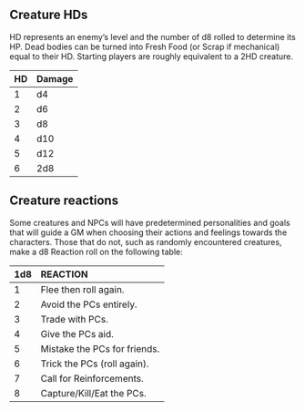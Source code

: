 

## Creature HDs

HD represents an enemy’s level and the number of d8 rolled to determine its HP. Dead bodies can be turned into Fresh Food (or Scrap if mechanical) equal to their HD. Starting players are roughly equivalent to a 2HD creature.

| HD   | Damage |
| ---- | ------ |
| 1    | d4     |
| 2    | d6     |
| 3    | d8     |
| 4    | d10    |
| 5    | d12    |
| 6    | 2d8    |



## Creature reactions

Some creatures and NPCs will have predetermined personalities and goals that will guide a GM when choosing their actions and feelings towards the characters. Those that do not, such as randomly encountered creatures, make a d8 Reaction roll on the following table:

| 1d8  | REACTION                     |
| :--- | :--------------------------- |
| 1    | Flee then roll again.        |
| 2    | Avoid the PCs entirely.      |
| 3    | Trade with PCs.              |
| 4    | Give the PCs aid.            |
| 5    | Mistake the PCs for friends. |
| 6    | Trick the PCs (roll again).  |
| 7    | Call for Reinforcements.     |
| 8    | Capture/Kill/Eat the PCs.    |
